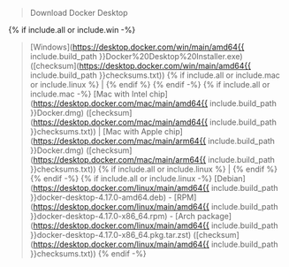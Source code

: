 > Download Docker Desktop
>
{% if include.all or include.win -%}
> [Windows](https://desktop.docker.com/win/main/amd64{{ include.build_path }}Docker%20Desktop%20Installer.exe) ([checksum](https://desktop.docker.com/win/main/amd64{{ include.build_path }}checksums.txt)) {% if include.all or include.mac or include.linux %} | {% endif %}
{% endif -%}
{% if include.all or include.mac -%}
> [Mac with Intel chip](https://desktop.docker.com/mac/main/amd64{{ include.build_path }}Docker.dmg) ([checksum](https://desktop.docker.com/mac/main/amd64{{ include.build_path }}checksums.txt)) |
> [Mac with Apple chip](https://desktop.docker.com/mac/main/arm64{{ include.build_path }}Docker.dmg) ([checksum](https://desktop.docker.com/mac/main/arm64{{ include.build_path }}checksums.txt)) {% if include.all or include.linux %} | {% endif %}
{% endif -%}
{% if include.all or include.linux -%}
> [Debian](https://desktop.docker.com/linux/main/amd64{{ include.build_path }}docker-desktop-4.17.0-amd64.deb) - 
> [RPM](https://desktop.docker.com/linux/main/amd64{{ include.build_path }}docker-desktop-4.17.0-x86_64.rpm) - 
> [Arch package](https://desktop.docker.com/linux/main/amd64{{ include.build_path }}docker-desktop-4.17.0-x86_64.pkg.tar.zst) ([checksum](https://desktop.docker.com/linux/main/amd64{{ include.build_path }}checksums.txt)) 
{% endif -%}
